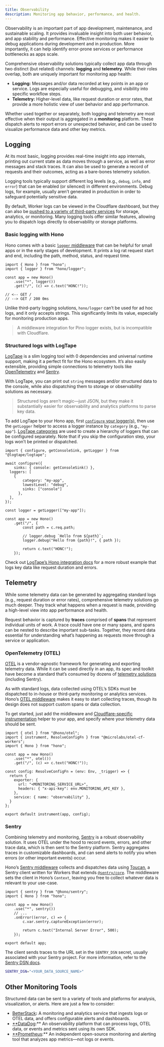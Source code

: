 ```yaml
---
title: Observability
description: Monitoring app behavior, performance, and health.
---
```


Observability is an important part of app development, maintenance, and sustainable scaling. It provides invaluable insight into both user behavior, and app stability and performance. Effective monitoring makes it easier to debug applications during development and in production. More importantly, it can help identify error-prone services or performance bottlenecks as apps scale.

Comprehensive observability solutions typically collect app data through two distinct (but related) channels: **logging** and **telemetry**. While their roles overlap, both are uniquely important for monitoring app health:

- **Logging:** Messages and/or data recorded at key points in an app or service. Logs are especially useful for debugging, and visibility into specific workflow steps.
- **Telemetry:** Higher-level data, like request duration or error rates, that provide a more holistic view of user behavior and app performance.

Whether used together or separately, both logging and telemetry are most effective when their output is aggregated in a **monitoring** platform. These dispatch alerts to report errors or unexpected behavior, and can be used to visualize performance data and other key metrics.

## Logging

At its most basic, logging provides real-time insight into app internals, printing out current state as data moves through a service, as well as error messages and stack traces. It can also be used to generate a record of requests and their outcomes, acting as a bare-bones telemetry solution.

Logging tools typically support different log levels (e.g., `debug`, `info`, and `error`) that can be enabled (or silenced) in different environments. Debug logs, for example, usually aren’t generated in production in order to safeguard potentially sensitive data.

By default, Worker logs can be viewed in the Cloudflare dashboard, but they can also be [pushed to a variety of third-party services](https://developers.cloudflare.com/logs/get-started/enable-destinations/) for storage, analytics, or monitoring. Many logging tools offer similar features, allowing you to dispatch logs directly to observability or storage platforms.

### Basic logging with Hono

Hono comes with a basic [`logger` middleware](https://hono.dev/docs/middleware/builtin/logger) that can be helpful for small apps or in the early stages of development. It prints a log rat request start and end, including the path, method, status, and request time.

```tsx
import { Hono } from "hono";
import { logger } from "hono/logger";

const app = new Hono()
	.use("*", logger())
	.get("/", (c) => c.text("HONC!"));
	
// <-- GET /
// --> GET / 200 0ms
```

Unlike third-party logging solutions, `hono/logger` can’t be used for ad hoc logs, and it only accepts strings. This significantly limits its value, especially for monitoring production apps.

> A middleware integration for Pino logger exists, but is incompatible with Cloudflare.
> 

### Structured logs with LogTape

[LogTape](https://logtape.org/) is a slim logging tool with 0 dependencies and universal runtime support, making it a perfect fit for the Hono ecosystem. It’s also easily extensible, providing simple connections to telemetry tools like [OpenTelemetry](https://opentelemetry.io/) and [Sentry](https://docs.sentry.io/).

With LogTape, you can print out `string` messages and/or structured data to the console, while also dispatching them to storage or observability solutions as necessary.

> Structured logs aren’t magic—just JSON, but they make it substantially easier for observability and analytics platforms to parse key data.
> 

To add LogTape to your Hono app, first [`configure` your logger(s)](https://logtape.org/manual/config), then use the `getLogger` helper to access a logger instance by `category` (e.g., `"my-app"`). [LogTape categories](https://logtape.org/manual/categories) are used to create a hierarchy of loggers that can be configured separately. Note that if you skip the configuration step, your logs won’t be printed or dispatched.

```tsx
import { configure, getConsoleSink, getLogger } from "@logtape/logtape";

await configure({ 
	sinks: { console: getConsoleSink() },
  loggers: [
    { 
	    category: "my-app",
	    lowestLevel: "debug",
	    sinks: ["console"]
	  },
  ],
});

const logger = getLogger(["my-app"]);

const app = new Hono()
	.get("/", {
		const path = c.req.path;
	
		// logger.debug `Hello from ${path}`;
		logger.debug("Hello from {path}!", { path });
		
		return c.text("HONC!");
	});
```

Check out [LogTape’s Hono integration docs](https://logtape.org/manual/integrations#hono) for a more robust example that logs key data like request duration and errors.

## Telemetry

While some telemetry data can be generated by aggregating standard logs (e.g., request duration or error rates), comprehensive telemetry solutions go much deeper. They track what happens when a request is made, providing a high-level view into app performance and health.

Request behavior is captured by **traces** comprised of **spans** that represent individual units of work. A trace could have one or many spans, and spans can be nested to describe important sub-tasks. Together, they record data essential for understanding what’s happening as requests move through a service or application.

### OpenTelemetry (OTEL)

[OTEL](https://opentelemetry.io/docs/what-is-opentelemetry/) is a vendor-agnostic framework for generating and exporting telemetry data. While it can be used directly in an app, its spec and toolkit have become a standard that’s consumed by dozens of [telemetry solutions](https://opentelemetry.io/ecosystem/vendors/) (including Sentry).

As with standard logs, data collected using OTEL’s SDKs must be dispatched to in-house or third-party monitoring or analytics services. Hono’s [OTEL middleware](https://github.com/honojs/middleware/tree/main/packages/otel) makes it easy to start collecting traces, though its design does not support custom spans or data collection.

To get started, just add the middleware and [Cloudflare-specific instrumentation](https://github.com/evanderkoogh/otel-cf-workers) helper to your app, and specify where your telemetry data should be sent.

```tsx
import { otel } from "@hono/otel";
import { instrument, ResolveConfigFn } from "@microlabs/otel-cf-workers";
import { Hono } from "hono";

const app = new Hono()
	.use("*", otel())
	.get("/", (c) => c.text("HONC!"));

const config: ResolveConfigFn = (env: Env, _trigger) => {
  return {
    exporter: {
      url: "<MONITORING_SERVICE_URL>",
      headers: { "x-api-key": env.MONITORING_API_KEY },
    },
    service: { name: "observability" },
  }
};

export default instrument(app, config);
```

### Sentry

Combining telemetry and monitoring, [Sentry](https://docs.sentry.io/) is a robust observability solution. It uses OTEL under the hood to record events, errors, and other trace data, which is then sent to the Sentry platform. Sentry aggregates traces in customizable dashboards, and can send alerts to notify you when errors (or other important events) occur.

Hono’s [Sentry middleware](https://github.com/honojs/middleware/tree/main/packages/sentry) collects and dispatches data using [Toucan](https://github.com/robertcepa/toucan-js), a Sentry client written for Workers that extends [`@sentry/core`](https://github.com/getsentry/sentry-javascript). The middleware sets the client in Hono’s `Context`, leaving you free to collect whatever data is relevant to your use-case.

```tsx
import { sentry } from "@hono/sentry";
import { Hono } from "hono";

const app = new Hono()
	.use("*", sentry())
	// ...
	.onError((error, c) => {
		c.var.sentry.captureException(error);
		
		return c.text("Internal Server Error", 500);
	});
	
export default app;
```

The client sends traces to the URL set in the `SENTRY_DSN` secret, usually associated with your Sentry project. For more information, refer to the [Sentry DSN docs](https://docs.sentry.io/concepts/key-terms/dsn-explainer/).

```bash
SENTRY_DSN="<YOUR_DATA_SOURCE_NAME>"
```

## Other Monitoring Tools

Structured data can be sent to a variety of tools and platforms for analysis, visualization, or alerts. Here are just a few to consider:

- [BetterStack](https://betterstack.com/)**:** A monitoring and analytics service that ingests logs or OTEL data, and offers configurable alerts and dashboards.
- [**DataDog](https://www.datadoghq.com/):** An observability platform that can process logs, OTEL data, or events and metrics sent using its own SDK.
- [**Prometheus](https://prometheus.io/):** An independent open-source monitoring and alerting tool that analyzes app metrics—not logs or events.